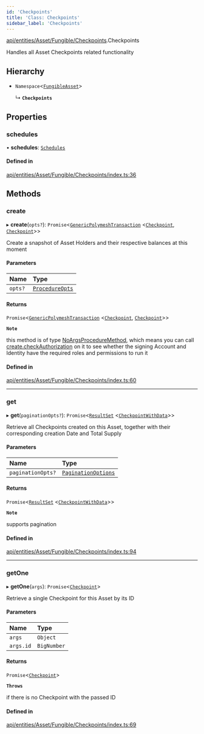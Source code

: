 ```yaml
---
id: 'Checkpoints'
title: 'Class: Checkpoints'
sidebar_label: 'Checkpoints'
---
```


[api/entities/Asset/Fungible/Checkpoints](../../../../../../modules/API/Entities/Asset/Fungible/Checkpoints/Checkpoints.md).Checkpoints

Handles all Asset Checkpoints related functionality

## Hierarchy

- `Namespace`\<[`FungibleAsset`](../FungibleAsset.md)\>

  ↳ **`Checkpoints`**

## Properties

### schedules

• **schedules**: [`Schedules`](Schedules/Schedules.md)

#### Defined in

[api/entities/Asset/Fungible/Checkpoints/index.ts:36](https://github.com/PolymeshAssociation/polymesh-sdk/blob/968f8d70c/src/api/entities/Asset/Fungible/Checkpoints/index.ts#L36)

## Methods

### create

▸ **create**(`opts?`): `Promise`\<[`GenericPolymeshTransaction`](../../../../../../modules/Types/Types.md#genericpolymeshtransaction) \<[`Checkpoint`](../../../Checkpoint/Checkpoint.md), [`Checkpoint`](../../../Checkpoint/Checkpoint.md)\>\>

Create a snapshot of Asset Holders and their respective balances at this moment

#### Parameters

| Name    | Type                                                                                 |
| :------ | :----------------------------------------------------------------------------------- |
| `opts?` | [`ProcedureOpts`](../../../../../../interfaces/Types/ProcedureOpts/ProcedureOpts.md) |

#### Returns

`Promise`\<[`GenericPolymeshTransaction`](../../../../../../modules/Types/Types.md#genericpolymeshtransaction) \<[`Checkpoint`](../../../Checkpoint/Checkpoint.md), [`Checkpoint`](../../../Checkpoint/Checkpoint.md)\>\>

**`Note`**

this method is of type [NoArgsProcedureMethod](../../../../../../interfaces/Types/NoArgsProcedureMethod/NoArgsProcedureMethod.md), which means you can call [create.checkAuthorization](../../../../../../interfaces/Types/NoArgsProcedureMethod/NoArgsProcedureMethod.md#checkauthorization)
on it to see whether the signing Account and Identity have the required roles and permissions to run it

#### Defined in

[api/entities/Asset/Fungible/Checkpoints/index.ts:60](https://github.com/PolymeshAssociation/polymesh-sdk/blob/968f8d70c/src/api/entities/Asset/Fungible/Checkpoints/index.ts#L60)

---

### get

▸ **get**(`paginationOpts?`): `Promise`\<[`ResultSet`](../../../../../../interfaces/Types/ResultSet/ResultSet.md) \<[`CheckpointWithData`](../../../../../../interfaces/Types/CheckpointWithData/CheckpointWithData.md)\>\>

Retrieve all Checkpoints created on this Asset, together with their corresponding creation Date and Total Supply

#### Parameters

| Name              | Type                                                                                             |
| :---------------- | :----------------------------------------------------------------------------------------------- |
| `paginationOpts?` | [`PaginationOptions`](../../../../../../interfaces/Types/PaginationOptions/PaginationOptions.md) |

#### Returns

`Promise`\<[`ResultSet`](../../../../../../interfaces/Types/ResultSet/ResultSet.md) \<[`CheckpointWithData`](../../../../../../interfaces/Types/CheckpointWithData/CheckpointWithData.md)\>\>

**`Note`**

supports pagination

#### Defined in

[api/entities/Asset/Fungible/Checkpoints/index.ts:94](https://github.com/PolymeshAssociation/polymesh-sdk/blob/968f8d70c/src/api/entities/Asset/Fungible/Checkpoints/index.ts#L94)

---

### getOne

▸ **getOne**(`args`): `Promise`\<[`Checkpoint`](../../../Checkpoint/Checkpoint.md)\>

Retrieve a single Checkpoint for this Asset by its ID

#### Parameters

| Name      | Type        |
| :-------- | :---------- |
| `args`    | `Object`    |
| `args.id` | `BigNumber` |

#### Returns

`Promise`\<[`Checkpoint`](../../../Checkpoint/Checkpoint.md)\>

**`Throws`**

if there is no Checkpoint with the passed ID

#### Defined in

[api/entities/Asset/Fungible/Checkpoints/index.ts:69](https://github.com/PolymeshAssociation/polymesh-sdk/blob/968f8d70c/src/api/entities/Asset/Fungible/Checkpoints/index.ts#L69)
